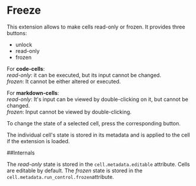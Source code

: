 # Freeze

This extension allows to make cells read-only or frozen. It provides three buttons:
* unlock
* read-only
* frozen


For **code-cells**:<br>
_read-only_:  it can be executed, but its input cannot be changed.<br>
_frozen_: It cannot be either altered or executed.

For **markdown-cells**:<br>
_read-only_: It's input can be viewed by double-clicking on it, but cannot be changed.<br>
_frozen_:  Input cannot be viewed by double-clicking.

To change the state of a selected cell, press the corresponding button.

The individual cell's state is stored in its metadata and is applied to the cell if the extension is loaded.

##Internals

The _read-only_ state is stored in the `cell.metadata.editable` attribute. Cells are editable by default.
The _frozen_ state is stored in the `cell.metadata.run_control.frozen`attribute.
